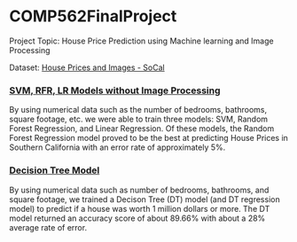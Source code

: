 # COMP562FinalProject

Project Topic: House Price Prediction using Machine learning and Image Processing

Dataset: [House Prices and Images - SoCal](https://www.kaggle.com/datasets/ted8080/house-prices-and-images-socal)

### [SVM, RFR, LR Models without Image Processing](https://github.com/malleedi/COMP562FinalProject/blob/main/SVM-RFR-LR-Models_without_Image_Processing.ipynb)
By using numerical data such as the number of bedrooms, bathrooms, square footage, etc. we were able to train three models: SVM, Random Forest Regression, and Linear Regression. Of these models, the Random Forest Regression model proved to be the best at predicting House Prices in Southern California with an error rate of approximately 5%.

### [Decision Tree Model](https://github.com/malleedi/COMP562FinalProject/blob/main/decision-tree-model.ipynb)
By using numerical data such as number of bedrooms, bathrooms, and square footage, we trained a Decison Tree (DT) model (and DT regression model) to predict if a house was worth 1 million dollars or more. The DT model returned an accuracy score of about 89.66% with about a 28% average rate of error. 
